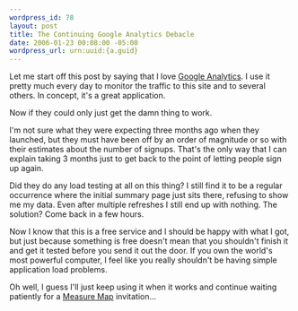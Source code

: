 ```yaml
--- 
wordpress_id: 78
layout: post
title: The Continuing Google Analytics Debacle
date: 2006-01-23 00:08:00 -05:00
wordpress_url: urn:uuid:{a.guid}
---
```

<p>Let me start off this post by saying that I love <a href="http://www.google.com/analytics/" title="Google Analytics">Google Analytics</a>.  I use it pretty much every day to monitor the traffic to this site and to several others.  In concept, it's a great application.</p>

<p>Now if they could only just get the damn thing to work.</p>

<p>I'm not sure what they were expecting three months ago when they launched, but they must have been off by an order of magnitude or so with their estimates about the number of signups.  That's the only way that I can explain taking 3 months just to get back to the point of letting people sign up again.</p>

<p>Did they do any load testing at all on this thing?  I still find it to be a regular occurrence where the initial summary page just sits there, refusing to show me my data.  Even after multiple refreshes I still end up with nothing.  The solution?  Come back in a few hours.</p>

<p>Now I know that this is a free service and I should be happy with what I got, but just because something is free doesn't mean that you shouldn't finish it and get it tested before you send it out the door.  If you own the world's most powerful computer, I feel like you really shouldn't be having simple application load problems.</p>

<p>Oh well, I guess I'll just keep using it when it works and continue waiting patiently for a <a href="http://www.measuremap.com/" title="Measure Map">Measure Map</a> invitation...</p>
